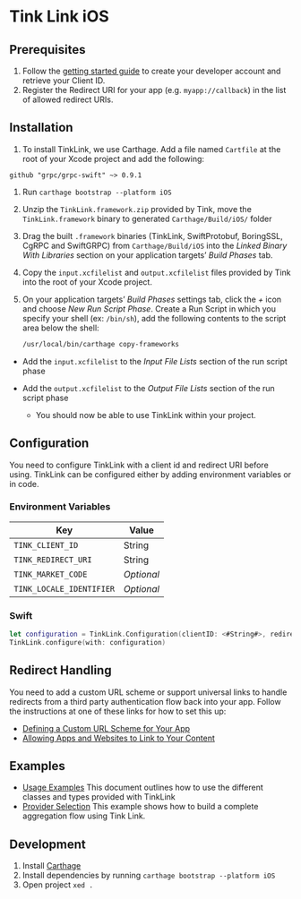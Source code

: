 # Tink Link iOS

## Prerequisites

1. Follow the [getting started guide](https://docs.tink.com/resources/getting-started/set-up-your-account) to create your developer account and retrieve your Client ID.
2. Register the Redirect URI for your app (e.g. `myapp://callback`) in the list of allowed redirect URIs.

## Installation

1. To install TinkLink, we use Carthage. Add a file named `Cartfile` at the root of your Xcode project and add the following:

```
github "grpc/grpc-swift" ~> 0.9.1
```

1. Run `carthage bootstrap --platform iOS`
1. Unzip the `TinkLink.framework.zip` provided by Tink, move the `TinkLink.framework` binary to generated `Carthage/Build/iOS/` folder
1. Drag the built `.framework` binaries (TinkLink, SwiftProtobuf, BoringSSL, CgRPC and SwiftGRPC) from `Carthage/Build/iOS` into the _Linked Binary With Libraries_ section on your application targets’ _Build Phases_ tab.
1. Copy the `input.xcfilelist` and `output.xcfilelist` files provided by Tink into the root of your Xcode project.
1. On your application targets’ _Build Phases_ settings tab, click the _+_ icon and choose _New Run Script Phase_. Create a Run Script in which you specify your shell (ex: `/bin/sh`), add the following contents to the script area below the shell:

   ```sh
   /usr/local/bin/carthage copy-frameworks
   ```

- Add the `input.xcfilelist` to the _Input File Lists_ section of the run script phase

- Add the `output.xcfilelist` to the _Output File Lists_ section of the run script phase

  - You should now be able to use TinkLink within your project.

## Configuration

You need to configure TinkLink with a client id and redirect URI before using.
TinkLink can be configured either by adding environment variables or in code.

### Environment Variables

| Key                      | Value      |
| ------------------------ | ---------- |
| `TINK_CLIENT_ID`         | String     |
| `TINK_REDIRECT_URI`      | String     |
| `TINK_MARKET_CODE`       | _Optional_ |
| `TINK_LOCALE_IDENTIFIER` | _Optional_ |

### Swift

```swift
let configuration = TinkLink.Configuration(clientID: <#String#>, redirectURI: <#URL#>)
TinkLink.configure(with: configuration)
```

## Redirect Handling

You need to add a custom URL scheme or support universal links to handle redirects from a third party authentication flow back into your app. Follow the instructions at one of these links for how to set this up:

- [Defining a Custom URL Scheme for Your App](https://developer.apple.com/documentation/uikit/inter-process_communication/allowing_apps_and_websites_to_link_to_your_content/defining_a_custom_url_scheme_for_your_app)
- [Allowing Apps and Websites to Link to Your Content](https://developer.apple.com/documentation/uikit/inter-process_communication/allowing_apps_and_websites_to_link_to_your_content)

## Examples

- [Usage Examples](https://github.com/tink-ab/tink-link-ios/blob/master/USAGE.md) This document outlines how to use the different classes and types provided with TinkLink
- [Provider Selection](https://github.com/tink-ab/tink-link-ios/blob/master/Examples/ProviderSelection) This example shows how to build a complete aggregation flow using Tink Link.

## Development

1. Install [Carthage](https://github.com/Carthage/Carthage)
2. Install dependencies by running `carthage bootstrap --platform iOS`
3. Open project `xed .`
